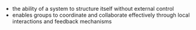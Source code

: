 - the ability of a system to structure itself without external control
- enables groups to coordinate and collaborate effectively through local interactions and feedback mechanisms